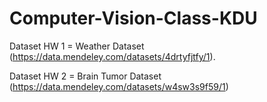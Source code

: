 # Computer-Vision-Class-KDU

Dataset HW 1 = Weather Dataset (https://data.mendeley.com/datasets/4drtyfjtfy/1).

Dataset HW 2 = Brain Tumor Dataset (https://data.mendeley.com/datasets/w4sw3s9f59/1)
